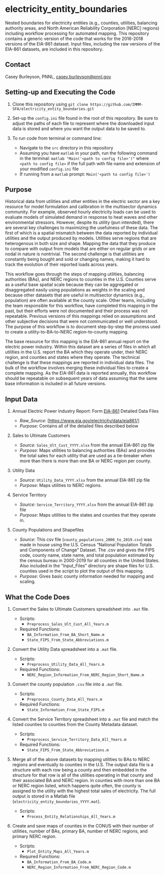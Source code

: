 # electricity_entity_boundaries
Nested boundaries for electricity entities (e.g., counties, utilities, balancing authority areas, and North American Reliability Corporation [NERC] regions) including workflow processing for automated mapping. This repository contains a generic version of the code that works for the 2016-2018 versions of the EIA-861 dataset. Input files, including the raw versions of the EIA-861 datasets, are included in this repository.

## Contact
Casey Burleyson, PNNL,
casey.burleyson@pnnl.gov

## Setting-up and Executing the Code
1. Clone this repository using `git clone https://github.com/IMMM-SFA/electricity_entity_boundaries.git`

2. Set-up the `config.ini` file found in the root of this repository. Be sure to adjust the paths of each file to represent where the downloaded input data is stored and where you want the output data to be saved to.

3. To run code from terminal or command line:
    - Navigate to the `src` directory in this repository
    - Assuming you have `matlab` in your path, run the following command in the terminal:  `matlab "Main('<path to config file>')"` where `<path to config file>` if the full path with file name and extension of your modified `config.ini` file
    - If running from a `matlab` prompt:  `Main('<path to config file>')`

## Purpose
Historical data from utilities and other entities in the electric sector are a key resource for model formulation and calibration in the multisector dynamics community. For example, observed hourly electricity loads can be used to evaluate models of simulated demand in response to heat waves and other environmental stressors. However, despite its utility (pun intended), there are several key challenges to maximizing the usefulness of these data. The first of which is a spatial mismatch between the data reported by individual utilities and the output produced by models. Utilities serve regions that are heterogenous in both size and shape. Mapping the data that they produce to compare with output from models that are either on regular grids or are nodal in nature is nontrivial. The second challenge is that utilities are constantly being bought and sold or changing names, making it hard to track the evolution of their reported loads across years.

This workflow goes through the steps of mapping utilities, balancing authorities (BAs), and NERC regions to counties in the U.S. Counties serve as a useful base spatial scale because they can be aggregated or disaggregated easily using populations as weights in the scaling and because other datasets that are useful in multisector dynamics (e.g., population) are often available at the county scale. Other teams, including the team responsible for this workflow, have completed this mapping in the past, but their efforts were not documented and their process was not repeatable. Previous versions of this mappings relied on assumptions and other subjective decisions that were not communicated or well understood. The purpose of this workflow is to document step-by-step the process used to create a utility-to-BA-to-NERC region-to-county mapping.

The base resource for this mapping is the EIA-861 annual report on the electric power industry. Within this dataset are a series of files in which all utilities in the U.S. report the BA which they operate under, their NERC region, and counties and states where they operate. The technical challenge is that these mappings are reported in individual data files. The bulk of the workflow involves merging these individual files to create a complete mapping. As the EIA-861 data is reported annually, this workflow should be repeatable on subsequent years of data assuming that the same base information is included in all future versions.

## Input Data
1. Annual Electric Power Industry Report: Form [EIA-861](https://www.eia.gov/electricity/data/eia861/) Detailed Data Files
    * _Raw_Source_: [https://www.eia.gov/electricity/data/eia861/]
    * _Purpose_: Contains all of the detailed files described below

2. Sales to Ultimate Customers
    * _Source_: `Sales_Ult_Cust_YYYY.xlsx` from the annual EIA-861 zip file
    * _Purpose_: Maps utilities to balancing authorities (BAs) and provides the total sales for each utility that are used as a tie-breaker when more than there is more than one BA or NERC region per county.

3. Utility Data
    * _Source_: `Utility_Data_YYYY.xlsx` from the annual EIA-861 zip file
    * _Purpose_: Maps utilities to NERC regions.

4. Service Territory
    * _Source_: `Service_Territory_YYYY.xlsx` from the annual EIA-861 zip file
    * _Purpose_: Maps utilities to the states and counties that they operate in.

5. County Populations and Shapefiles
    * _Source_: This csv file (`county_populations_2000_to_2019.csv`) was made in house using the U.S. Census “National Population Totals and Components of Change” Dataset. The .csv and gives the FIPS code, county name, state name, and total population estimated by the census bureau in 2000-2019 for all counties in the United States. Also included in the "Input_Files" directory are shape files for U.S. counties used in the script to plot the output of this mapping.
    * _Purpose_: Gives basic county information needed for mapping and scaling.

## What the Code Does

1.	Convert the Sales to Ultimate Customers spreadsheet into `.mat` file.
    *	Scripts:
        *	`Preprocess_Sales_Ult_Cust_All_Years.m`
    *	Required Functions:
        *	`BA_Information_From_BA_Short_Name.m`
        *	`State_FIPS_From_State_Abbreviations.m`

2.	Convert the Utility Data spreadsheet into a `.mat` file.
    *	Scripts:
        *	`Preprocess_Utility_Data_All_Years.m`
    *	Required Functions:
        *	`NERC_Region_Information_From_NERC_Region_Short_Name.m`

3.	Convert the county population `.csv` file into a `.mat` file.
    *	Scripts:
        *	`Preprocess_County_Data_All_Years.m`
    *	Required Functions:
        *	`State_Information_From_State_FIPS.m`

4.	Convert the Service Territory spreadsheet into a `.mat` file and match the listed counties to counties from the County Metadata dataset.
    *	Scripts:
        *	`Preprocess_Service_Territory_Data_All_Years.m`
    *	Required Functions:
        *	`State_FIPS_From_State_Abbreviations.m`

5.	Merge all of the above datasets by mapping utilities to BAs to NERC regions and eventually to counties in the U.S. The output data file is a structure with each row being a county and then embedded in the structure for that row is all of the utilities operating in that county and their associated BA and NERC region. In counties with more than one BA or NERC region listed, which happens quite often, the county is assigned to the utility with the highest total sales of electricity. The full output is stored in a Matlab file (`electricity_entity_boundaries_YYYY.mat`).
    *	Scripts:
        *	`Process_Entity_Relationships_All_Years.m`

6.	Create and save maps of counties in the CONUS with their number of utilities, number of BAs, primary BA, number of NERC regions, and primary NERC region.
    *	Scripts:
        *	`Plot_Entity_Maps_All_Years.m`
    *	Required Functions:
        *	`BA_Information_From_BA_Code.m`
        *	`NERC_Region_Information_From_NERC_Region_Code.m`